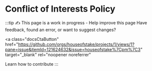 # Conflict of Interests Policy

:::tip ✍️ This page is a work in progress - Help improve this page
Have feedback, found an error, or want to suggest changes?

<a
  class="docsCtaButton"
  href="https://github.com/orgs/houseofstake/projects/1/views/1?pane=issue&itemId=121624632&issue=houseofstake%7Cpm%7C3"
  target="_blank"
  rel="noopener noreferrer"
>
Learn how to contribute
</a>
:::
